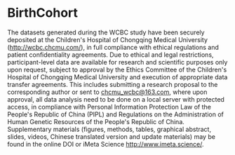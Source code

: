 # BirthCohort

The datasets generated during the WCBC study have been securely deposited at the Children's Hospital of Chongqing Medical University (http://wcbc.chcmu.com/), in full compliance with ethical regulations and patient confidentiality agreements. Due to ethical and legal restrictions, participant-level data are available for research and scientific purposes only upon request, subject to approval by the Ethics Committee of the Children's Hospital of Chongqing Medical University and execution of appropriate data transfer agreements. This includes submitting a research proposal to the corresponding author or sent to chcmu_wcbc@163.com, where upon approval, all data analysis need to be done on a local server with protected access, in compliance with Personal Information Protection Law of the People's Republic of China (PIPL) and Regulations on the Administration of Human Genetic Resources of the People's Republic of China. Supplementary materials (figures, methods, tables, graphical abstract, slides, videos, Chinese translated version and update materials) may be found in the online DOI or iMeta Science http://www.imeta.science/.
